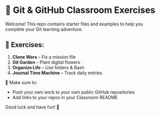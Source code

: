# 🌟 Git & GitHub Classroom Exercises

Welcome! This repo contains starter files and examples to help you complete your Git learning adventure.

## 🚀 Exercises:
1. **Clone Wars** – Fix a mission file
2. **Git Garden** – Plant digital flowers
3. **Organize Life** – Use folders & Bash
4. **Journal Time Machine** – Track daily entries

📌 Make sure to:
- Push your own work to your own public GitHub repositories
- Add links to your repos in your Classroom README

Good luck and have fun! 🎉
